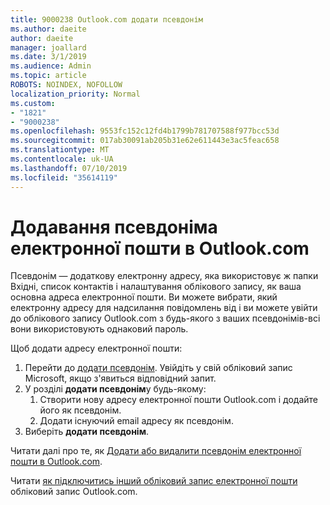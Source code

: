 ```yaml
---
title: 9000238 Outlook.com додати псевдонім
ms.author: daeite
author: daeite
manager: joallard
ms.date: 3/1/2019
ms.audience: Admin
ms.topic: article
ROBOTS: NOINDEX, NOFOLLOW
localization_priority: Normal
ms.custom:
- "1821"
- "9000238"
ms.openlocfilehash: 9553fc152c12fd4b1799b781707588f977bcc53d
ms.sourcegitcommit: 017ab30091ab205b31e62e611443e3ac5feac658
ms.translationtype: MT
ms.contentlocale: uk-UA
ms.lasthandoff: 07/10/2019
ms.locfileid: "35614119"
---
```

# <a name="add-an-email-alias-in-outlookcom"></a>Додавання псевдоніма електронної пошти в Outlook.com

Псевдонім — додаткову електронну адресу, яка використовує ж папки Вхідні, список контактів і налаштування облікового запису, як ваша основна адреса електронної пошти. Ви можете вибрати, який електронну адресу для надсилання повідомлень від і ви можете увійти до облікового запису Outlook.com з будь-якого з ваших псевдонімів-всі вони використовують однаковий пароль.

Щоб додати адресу електронної пошти:

1. Перейти до [додати псевдонім](https://go.microsoft.com/fwlink/p/?linkid=864833). Увійдіть у свій обліковий запис Microsoft, якщо з'явиться відповідний запит.
2. У розділі **додати псевдонім**у будь-якому:
    1. Створити нову адресу електронної пошти Outlook.com і додайте його як псевдонім.
    2. Додати існуючий email адресу як псевдонім.
3. Виберіть **додати псевдонім**.

Читати далі про те, як [Додати або видалити псевдонім електронної пошти в Outlook.com](https://support.office.com/article/459b1989-356d-40fa-a689-8f285b13f1f2?wt.mc_id=Office_Outlook_com_Alchemy).  

Читати [як підключитись інший обліковий запис електронної пошти](https://support.office.com/article/c5224df4-5885-4e79-91ba-523aa743f0ba?wt.mc_id=Office_Outlook_com_Alchemy) обліковий запис Outlook.com.